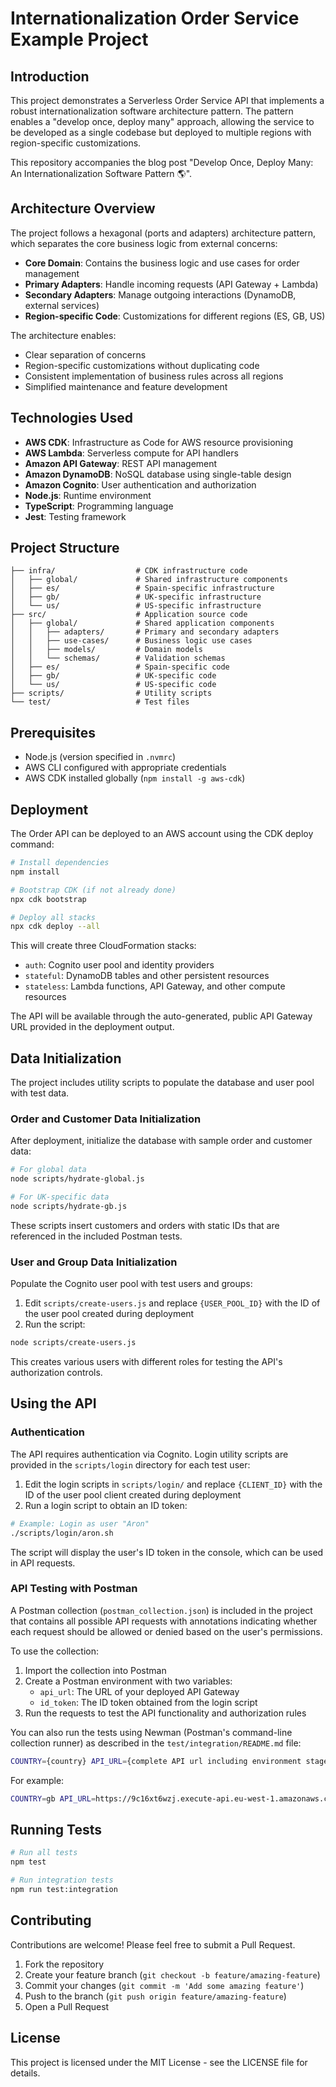 # Internationalization Order Service Example Project

## Introduction

This project demonstrates a Serverless Order Service API that implements a robust internationalization software architecture pattern. The pattern enables a "develop once, deploy many" approach, allowing the service to be developed as a single codebase but deployed to multiple regions with region-specific customizations.

This repository accompanies the blog post "Develop Once, Deploy Many: An Internationalization Software Pattern 🌎".

## Architecture Overview

The project follows a hexagonal (ports and adapters) architecture pattern, which separates the core business logic from external concerns:

- **Core Domain**: Contains the business logic and use cases for order management
- **Primary Adapters**: Handle incoming requests (API Gateway + Lambda)
- **Secondary Adapters**: Manage outgoing interactions (DynamoDB, external services)
- **Region-specific Code**: Customizations for different regions (ES, GB, US)

The architecture enables:
- Clear separation of concerns
- Region-specific customizations without duplicating code
- Consistent implementation of business rules across all regions
- Simplified maintenance and feature development

## Technologies Used

- **AWS CDK**: Infrastructure as Code for AWS resource provisioning
- **AWS Lambda**: Serverless compute for API handlers
- **Amazon API Gateway**: REST API management
- **Amazon DynamoDB**: NoSQL database using single-table design
- **Amazon Cognito**: User authentication and authorization
- **Node.js**: Runtime environment
- **TypeScript**: Programming language
- **Jest**: Testing framework

## Project Structure

```
├── infra/                  # CDK infrastructure code
│   ├── global/             # Shared infrastructure components
│   ├── es/                 # Spain-specific infrastructure
│   ├── gb/                 # UK-specific infrastructure
│   └── us/                 # US-specific infrastructure
├── src/                    # Application source code
│   ├── global/             # Shared application components
│   │   ├── adapters/       # Primary and secondary adapters
│   │   ├── use-cases/      # Business logic use cases
│   │   ├── models/         # Domain models
│   │   └── schemas/        # Validation schemas
│   ├── es/                 # Spain-specific code
│   ├── gb/                 # UK-specific code
│   └── us/                 # US-specific code
├── scripts/                # Utility scripts
└── test/                   # Test files
```

## Prerequisites

- Node.js (version specified in `.nvmrc`)
- AWS CLI configured with appropriate credentials
- AWS CDK installed globally (`npm install -g aws-cdk`)

## Deployment

The Order API can be deployed to an AWS account using the CDK deploy command:

```bash
# Install dependencies
npm install

# Bootstrap CDK (if not already done)
npx cdk bootstrap

# Deploy all stacks
npx cdk deploy --all
```

This will create three CloudFormation stacks:
- `auth`: Cognito user pool and identity providers
- `stateful`: DynamoDB tables and other persistent resources
- `stateless`: Lambda functions, API Gateway, and other compute resources

The API will be available through the auto-generated, public API Gateway URL provided in the deployment output.

## Data Initialization

The project includes utility scripts to populate the database and user pool with test data.

### Order and Customer Data Initialization

After deployment, initialize the database with sample order and customer data:

```bash
# For global data
node scripts/hydrate-global.js

# For UK-specific data
node scripts/hydrate-gb.js
```

These scripts insert customers and orders with static IDs that are referenced in the included Postman tests.

### User and Group Data Initialization

Populate the Cognito user pool with test users and groups:

1. Edit `scripts/create-users.js` and replace `{USER_POOL_ID}` with the ID of the user pool created during deployment
2. Run the script:

```bash
node scripts/create-users.js
```

This creates various users with different roles for testing the API's authorization controls.

## Using the API

### Authentication

The API requires authentication via Cognito. Login utility scripts are provided in the `scripts/login` directory for each test user:

1. Edit the login scripts in `scripts/login/` and replace `{CLIENT_ID}` with the ID of the user pool client created during deployment
2. Run a login script to obtain an ID token:

```bash
# Example: Login as user "Aron"
./scripts/login/aron.sh
```

The script will display the user's ID token in the console, which can be used in API requests.

### API Testing with Postman

A Postman collection (`postman_collection.json`) is included in the project that contains all possible API requests with annotations indicating whether each request should be allowed or denied based on the user's permissions.

To use the collection:

1. Import the collection into Postman
2. Create a Postman environment with two variables:
   - `api_url`: The URL of your deployed API Gateway
   - `id_token`: The ID token obtained from the login script
3. Run the requests to test the API functionality and authorization rules

You can also run the tests using Newman (Postman's command-line collection runner) as described in the `test/integration/README.md` file:

```bash
COUNTRY={country} API_URL={complete API url including environment stage} npm run test:integration
```

For example:

```bash
COUNTRY=gb API_URL=https://9c16xt6wzj.execute-api.eu-west-1.amazonaws.com/prod/ npm run test:integration
```

## Running Tests

```bash
# Run all tests
npm test

# Run integration tests
npm run test:integration
```

## Contributing

Contributions are welcome! Please feel free to submit a Pull Request.

1. Fork the repository
2. Create your feature branch (`git checkout -b feature/amazing-feature`)
3. Commit your changes (`git commit -m 'Add some amazing feature'`)
4. Push to the branch (`git push origin feature/amazing-feature`)
5. Open a Pull Request

## License

This project is licensed under the MIT License - see the LICENSE file for details.
